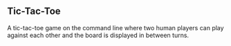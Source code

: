 ## Tic-Tac-Toe

A tic-tac-toe game on the command line where two human players can play against each other and the board is displayed in between turns.
